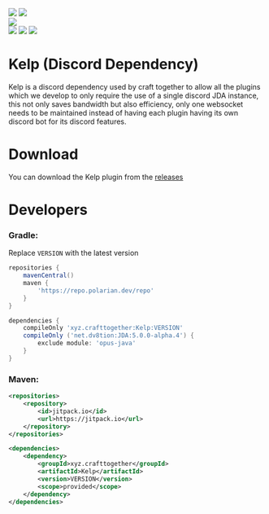 [![](https://img.shields.io/badge/Discord-7289DA?style=for-the-badge&logo=discord&logoColor=white)](https://discord.gg/zSWjKVvfNy)
[![](https://img.shields.io/badge/GitHub-100000?style=for-the-badge&logo=github&logoColor=white)](https://github.com/CraftTogether) <BR>
![](https://img.shields.io/badge/Maintained%3F-yes-green.svg) <BR>
[![](https://img.shields.io/github/downloads/CraftTogether/kelp/total.svg)](https://github.com/CraftTogether/kelp/releases)
![](https://img.shields.io/github/issues/CraftTogether/kelp.svg)
![](https://img.shields.io/github/issues-pr/CraftTogether/kelp.svg)
# Kelp (Discord Dependency)
Kelp is a discord dependency used by craft together to allow all the plugins which we develop to only require the use of a single discord JDA instance, this not only saves bandwidth but also efficiency, only one websocket needs to be maintained instead of having each plugin having its own discord bot for its discord features.

# Download
You can download the Kelp plugin from the [releases](https://github.com/CraftTogether/Kelp/releases)

# Developers
### Gradle:
Replace `VERSION` with the latest version
```gradle
repositories {
    mavenCentral()
    maven {
        'https://repo.polarian.dev/repo'
    }
}
```

```gradle
dependencies {
    compileOnly 'xyz.crafttogether:Kelp:VERSION'
    compileOnly ('net.dv8tion:JDA:5.0.0-alpha.4') {
        exclude module: 'opus-java'
    }
}
```

### Maven:
```xml
<repositories>
    <repository>
        <id>jitpack.io</id>
        <url>https://jitpack.io</url>
    </repository>
</repositories>
```

```xml
<dependencies>
    <dependency>
        <groupId>xyz.crafttogether</groupId>
        <artifactId>Kelp</artifactId>
        <version>VERSION</version>
        <scope>provided</scope>
    </dependency>
</dependencies>
```
